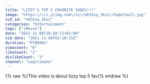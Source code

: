 ```yaml
---
title: "LIZZY'S TOP 5 FAVORITE SHOES!!!"
image: "https:\/\/i.ytimg.com\/vi\/nK5Ssq_1Kss\/hqdefault.jpg"
vid_id: "nK5Ssq_1Kss"
categories: "Entertainment"
tags: ["iMovie"]
date: "2021-11-08T18:50:11+03:00"
vid_date: "2021-11-08T02:10:15Z"
duration: "PT9M40S"
viewcount: "0"
likeCount: "2"
dislikeCount: "1"
channel: "Legitimate"
---
```

{% raw %}This video is about lizzy top 5 fav{% endraw %}
